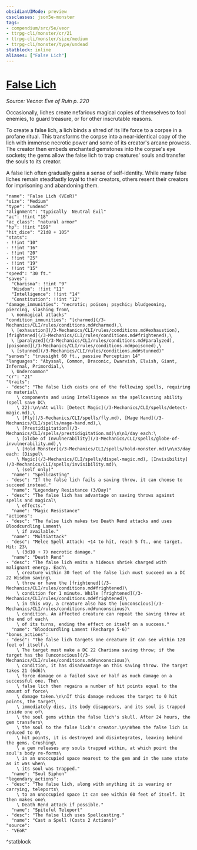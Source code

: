 ```yaml
---
obsidianUIMode: preview
cssclasses: json5e-monster
tags:
- compendium/src/5e/veor
- ttrpg-cli/monster/cr/21
- ttrpg-cli/monster/size/medium
- ttrpg-cli/monster/type/undead
statblock: inline
aliases: ["False Lich"]
---
```

# [False Lich](3-Mechanics\CLI\bestiary\undead/false-lich-veor.md)
*Source: Vecna: Eve of Ruin p. 220*  

Occasionally, liches create nefarious magical copies of themselves to fool enemies, to guard treasure, or for other inscrutable reasons.

To create a false lich, a lich binds a shred of its life force to a corpse in a profane ritual. This transforms the corpse into a near-identical copy of the lich with immense necrotic power and some of its creator's arcane prowess. The creator then embeds enchanted gemstones into the corpse's eye sockets; the gems allow the false lich to trap creatures' souls and transfer the souls to its creator.

A false lich often gradually gains a sense of self-identity. While many false liches remain steadfastly loyal to their creators, others resent their creators for imprisoning and abandoning them.

```statblock
"name": "False Lich (VEoR)"
"size": "Medium"
"type": "undead"
"alignment": "typically  Neutral Evil"
"ac": !!int "18"
"ac_class": "natural armor"
"hp": !!int "199"
"hit_dice": "21d8 + 105"
"stats":
- !!int "10"
- !!int "16"
- !!int "20"
- !!int "25"
- !!int "19"
- !!int "15"
"speed": "30 ft."
"saves":
  "Charisma": !!int "9"
  "Wisdom": !!int "11"
  "Intelligence": !!int "14"
  "Constitution": !!int "12"
"damage_immunities": "necrotic; poison; psychic; bludgeoning, piercing, slashing from\
  \ nonmagical attacks"
"condition_immunities": "[charmed](/3-Mechanics/CLI/rules/conditions.md#charmed),\
  \ [exhaustion](/3-Mechanics/CLI/rules/conditions.md#exhaustion), [frightened](/3-Mechanics/CLI/rules/conditions.md#frightened),\
  \ [paralyzed](/3-Mechanics/CLI/rules/conditions.md#paralyzed), [poisoned](/3-Mechanics/CLI/rules/conditions.md#poisoned),\
  \ [stunned](/3-Mechanics/CLI/rules/conditions.md#stunned)"
"senses": "truesight 60 ft., passive Perception 14"
"languages": "Abyssal, Common, Draconic, Dwarvish, Elvish, Giant, Infernal, Primordial,\
  \ Undercommon"
"cr": "21"
"traits":
- "desc": "The false lich casts one of the following spells, requiring no material\
    \ components and using Intelligence as the spellcasting ability (spell save DC\
    \ 22):\n\nAt will: [Detect Magic](/3-Mechanics/CLI/spells/detect-magic.md),\
    \ [Fly](/3-Mechanics/CLI/spells/fly.md), [Mage Hand](/3-Mechanics/CLI/spells/mage-hand.md),\
    \ [Prestidigitation](/3-Mechanics/CLI/spells/prestidigitation.md)\n\n1/day each:\
    \ [Globe of Invulnerability](/3-Mechanics/CLI/spells/globe-of-invulnerability.md),\
    \ [Hold Monster](/3-Mechanics/CLI/spells/hold-monster.md)\n\n3/day each: [Dispel\
    \ Magic](/3-Mechanics/CLI/spells/dispel-magic.md), [Invisibility](/3-Mechanics/CLI/spells/invisibility.md)\
    \ (self only)"
  "name": "Spellcasting"
- "desc": "If the false lich fails a saving throw, it can choose to succeed instead."
  "name": "Legendary Resistance (3/Day)"
- "desc": "The false lich has advantage on saving throws against spells and magical\
    \ effects."
  "name": "Magic Resistance"
"actions":
- "desc": "The false lich makes two Death Rend attacks and uses Bloodcurdling Lament\
    \ if available."
  "name": "Multiattack"
- "desc": "Melee Spell Attack: +14 to hit, reach 5 ft., one target. Hit: 23\
    \ (3d10 + 7) necrotic damage."
  "name": "Death Rend"
- "desc": "The false lich emits a hideous shriek charged with malignant energy. Each\
    \ creature within 30 feet of the false lich must succeed on a DC 22 Wisdom saving\
    \ throw or have the [frightened](/3-Mechanics/CLI/rules/conditions.md#frightened)\
    \ condition for 1 minute. While [frightened](/3-Mechanics/CLI/rules/conditions.md#frightened)\
    \ in this way, a creature also has the [unconscious](/3-Mechanics/CLI/rules/conditions.md#unconscious)\
    \ condition. An affected creature can repeat the saving throw at the end of each\
    \ of its turns, ending the effect on itself on a success."
  "name": "Bloodcurdling Lament (Recharge 5-6)"
"bonus_actions":
- "desc": "The false lich targets one creature it can see within 120 feet of itself.\
    \ The target must make a DC 22 Charisma saving throw; if the target has the [unconscious](/3-Mechanics/CLI/rules/conditions.md#unconscious)\
    \ condition, it has disadvantage on this saving throw. The target takes 21 (6d6)\
    \ force damage on a failed save or half as much damage on a successful one. The\
    \ false lich then regains a number of hit points equal to the amount of force\
    \ damage taken.\n\nIf this damage reduces the target to 0 hit points, the target\
    \ immediately dies, its body disappears, and its soul is trapped inside one of\
    \ the soul gems within the false lich's skull. After 24 hours, the gem transfers\
    \ the soul to the false lich's creator.\n\nWhen the false lich is reduced to 0\
    \ hit points, it is destroyed and disintegrates, leaving behind the gems. Crushing\
    \ a gem releases any souls trapped within, at which point the soul's body re-forms\
    \ in an unoccupied space nearest to the gem and in the same state as it was when\
    \ its soul was trapped."
  "name": "Soul Siphon"
"legendary_actions":
- "desc": "The false lich, along with anything it is wearing or carrying, teleports\
    \ to an unoccupied space it can see within 60 feet of itself. It then makes one\
    \ Death Rend attack if possible."
  "name": "Spiteful Teleport"
- "desc": "The false lich uses Spellcasting."
  "name": "Cast a Spell (Costs 2 Actions)"
"source":
- "VEoR"
```
^statblock